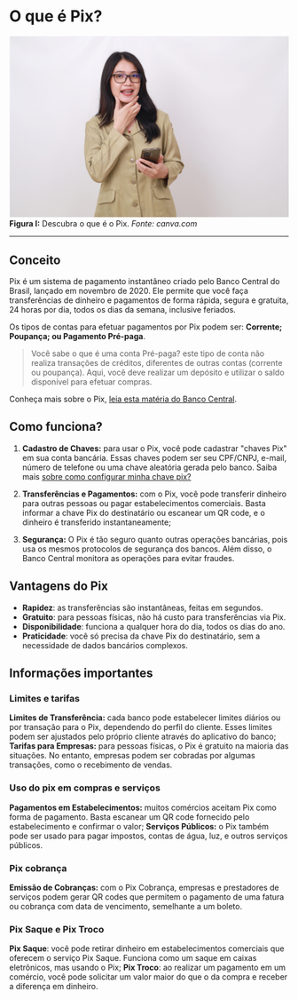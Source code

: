 # O que é Pix?

![o-que-e-pix](../img/ima-o-que-e-pix.png)
**Figura I:** Descubra o que é o Pix.
_Fonte: canva.com_


-----

##  Conceito

Pix é um sistema de pagamento instantâneo criado pelo Banco Central do Brasil, lançado em novembro de 2020. Ele permite que você faça transferências de dinheiro e pagamentos de forma rápida, segura e gratuita, 24 horas por dia, todos os dias da semana, inclusive feriados.

Os tipos de contas para efetuar pagamentos por Pix podem ser: **Corrente; Poupança; ou Pagamento Pré-paga**.

> Você sabe o que é uma conta Pré-paga? este tipo de conta não realiza transações de créditos, diferentes de outras contas (corrente ou poupança). Aqui, você deve realizar um depósito e utilizar o saldo disponível para efetuar compras.


Conheça mais sobre o Pix, [leia esta matéria do Banco Central](https://www.bcb.gov.br/estabilidadefinanceira/pix).


## Como funciona?

1. **Cadastro de Chaves:** para usar o Pix, você pode cadastrar "chaves Pix" em sua conta bancária. Essas chaves podem ser seu CPF/CNPJ, e-mail, número de telefone ou uma chave aleatória gerada pelo banco. Saiba mais [sobre como configurar minha chave pix?](/text/2-como-configurar-sua-chave.md)

2. **Transferências e Pagamentos:** com o Pix, você pode transferir dinheiro para outras pessoas ou pagar estabelecimentos comerciais. Basta informar a chave Pix do destinatário ou escanear um QR code, e o dinheiro é transferido instantaneamente;

3. **Segurança:** O Pix é tão seguro quanto outras operações bancárias, pois usa os mesmos protocolos de segurança dos bancos. Além disso, o Banco Central monitora as operações para evitar fraudes.

## Vantagens do Pix

- **Rapidez**: as transferências são instantâneas, feitas em segundos.
- **Gratuito**: para pessoas físicas, não há custo para transferências via Pix.
- **Disponibilidade**: funciona a qualquer hora do dia, todos os dias do ano.
- **Praticidade**: você só precisa da chave Pix do destinatário, sem a necessidade de dados bancários complexos.


## Informações importantes

### Limites e tarifas

**Limites de Transferência:** cada banco pode estabelecer limites diários ou por transação para o Pix, dependendo do perfil do cliente. Esses limites podem ser ajustados pelo próprio cliente através do aplicativo do banco;
**Tarifas para Empresas:** para pessoas físicas, o Pix é gratuito na maioria das situações. No entanto, empresas podem ser cobradas por algumas transações, como o recebimento de vendas.


### Uso do pix em compras e serviços

**Pagamentos em Estabelecimentos:** muitos comércios aceitam Pix como forma de pagamento. Basta escanear um QR code fornecido pelo estabelecimento e confirmar o valor;
**Serviços Públicos:** o Pix também pode ser usado para pagar impostos, contas de água, luz, e outros serviços públicos.

### Pix cobrança

**Emissão de Cobranças:** com o Pix Cobrança, empresas e prestadores de serviços podem gerar QR codes que permitem o pagamento de uma fatura ou cobrança com data de vencimento, semelhante a um boleto.

### Pix Saque e Pix Troco

**Pix Saque**: você pode retirar dinheiro em estabelecimentos comerciais que oferecem o serviço Pix Saque. Funciona como um saque em caixas eletrônicos, mas usando o Pix;
**Pix Troco**: ao realizar um pagamento em um comércio, você pode solicitar um valor maior do que o da compra e receber a diferença em dinheiro.